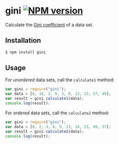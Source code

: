# gini [![NPM version](http://img.shields.io/npm/v/gini.svg?style=flat-square)](https://www.npmjs.org/package/gini)

Calculate the [Gini coefficient](http://en.wikipedia.org/wiki/Gini_coefficient) of a data set.

## Installation

```bash
$ npm install gini
```

## Usage

For *unordered* data sets, call the `calculate1` method:

```javascript
var gini = require("gini");
var data = [0, 14, 2, 9, 3, 8, 13, 23, 57, 49];
var result = gini.calculate1(data);
console.log(result);
```

For *ordered* data sets, call the `calculate2` method:

```javascript
var gini = require("gini");
var data = [0, 2, 3, 8, 9, 13, 14, 23, 49, 57];
var result = gini.calculate2(data);
console.log(result);
```
